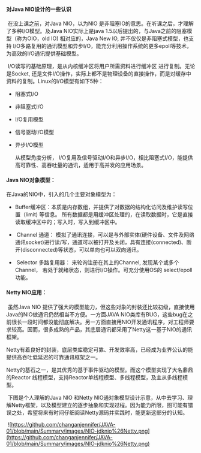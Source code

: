 #### 对Java NIO设计的一些认识



​        在没上课之前，对Java NIO，以为NIO 是非阻塞IO的意思。在听课之后，才理解了多种I/O模型。及Java NIO实际上是java 1.5以后提出的，与Java之前的阻塞模型（称为OIO，old IO) 相对应的，Java New IO,  并不仅仅是非阻塞式模型，也支持 I/O多路复用的通讯模型和异步I/O，能充分利用操作系统的更多epoll等技术，为高效的I/O通讯提供基础模型。

​        I/O读写的基础原理，是从内核缓冲区将用户所需资料进行缓冲区 进行复制。无论是Socket, 还是文件I/O操作，实际上都不是物理设备的直接操作，而是对缓存中资料的复制。Linux的I/O模型有如下5种：

- 阻塞式I/O

- 非阻塞式I/O

- I/O复用模型

- 信号驱动I/O模型

- 异步I/O模型

  从模型角度分析， I/O复用及信号驱动I/O和异步I/O，相比阻塞式I/O，能提供高可靠性、高吞吐量的通讯，适用于高并发的应用场景。 

#### Java NIO对象模型：

   在Java的NIO中，引入的几个主要对象模型为：

- ​     Buffer缓冲区：本质是内存数组，并提供了对数据的结构化访问及维护读写位置（limit) 等信息。 所有数据都是用缓冲区处理的，在读取数据时，它是直接读取缓冲区中的；写入时，写入到缓冲区中。

- ​     Channel 通道： 模拟了通讯连接，可以是与外部实体(硬件设备、文件及网络通讯socket)进行读/写，通道可以被打开及关闭，具有连接(connected)、断开(disconnected)等状态，可以单向也可以双向通讯。

- ​     Selector 多路复用器： 来轮询注册在其上的Channel, 发现某个或多个Channel， 若处于就绪状态，则进行I/O操作。可充分使用OS的 select/epoll功能。

  

#### Netty  NIO应用：

​         虽然Java NIO 提供了强大的模型能力，但这些对象的封装还比较初级，直接使用Java的NIO做通讯仍然相当不方便。一方面JAVA NIO类库有BUG，这些bug在之前很长一段时间都没能彻底解决。另一方面直接用NIO开发通讯程序，对工程师要求较高。因而，很多成熟的产品，其底层通讯都采用了Netty这一基于NIO的通讯框架。

​        Netty有着良好的封装，底层类库稳定可靠、开发效率高，已经成为业界公认的能提供高吞吐低延迟的可靠通讯框架之一。

​       Netty的基石之一，是其优秀的基于事件驱动的模型。而这个模型实现了大名鼎鼎的Reactor 线程模型，支持Reactor单线程模型、多线程模型，及主从多线程模型。



​      下图是个人理解的Java NIO 和Netty NIO通对象模型设计示意，从中去学习、理解Netty框架，以及模型建立的逐步抽象和实现过程。因为能力所限，图可能有错误之处，希望将来有时间仔细阅读Netty源码并实践时，能更新这部分的认知。

​       ![https://github.com/changanjennifer/JAVA-01/blob/main/Summary/images/NIO-jdknio%26Netty.png](https://github.com/changanjennifer/JAVA-01/blob/main/Summary/images/NIO-jdknio%26Netty.png)

   
